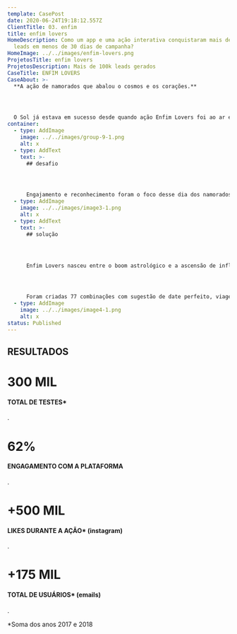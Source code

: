 ```yaml
---
template: CasePost
date: 2020-06-24T19:18:12.557Z
ClientTitle: 03. enfim
title: enfim lovers
HomeDescription: Como um app e uma ação interativa conquistaram mais de 100 mil
  leads em menos de 30 dias de campanha?
HomeImage: ../../images/enfim-lovers.png
ProjetosTitle: enfim lovers
ProjetosDescription: Mais de 100k leads gerados
CaseTitle: ENFIM LOVERS
CaseAbout: >-
  **A ação de namorados que abalou o cosmos e os corações.** 




  O Sol já estava em sucesso desde quando ação Enfim Lovers foi ao ar e aos astros, já que essa ação foi idealizada para engajar ainda mais o público-alvo da marca em seu lifestyle místico, através de um teste online para descobrir a combinação astrológica do participante e o seu amor/crush!
container:
  - type: AddImage
    image: ../../images/group-9-1.png
    alt: x
  - type: AddText
    text: >-
      ## desafio




      Engajamento e reconhecimento foram o foco desse dia dos namorados. Como engajar o público feminino em uma ação totalmente digital e fazê-lo se conectar com o Universo Enfim?
  - type: AddImage
    image: ../../images/image3-1.png
    alt: x
  - type: AddText
    text: >-
      ## solução




      Enfim Lovers nasceu entre o boom astrológico e a ascensão de influenciadores digitais. E qual a melhor forma de engajar o público jovem se não unindo essas duas forças para uma ação superdivertida? Em um hotsite especial, o usuário poderia preencher informações pessoais e sobre seu crush em potencial, testando assim o match baseado na combinação astral entre os signos do zodíaco. 




      Foram criadas 77 combinações com sugestão de date perfeito, viagem ideal e pedra mágica do casal, além de um resumo sobre o match e as principais características de cada um. Para tornar a experiência ainda mais incrível, os resultados foram gerados por ilustrações da influencer @nanaths, que também ativou a campanha em seu perfil.
  - type: AddImage
    image: ../../images/image4-1.png
    alt: x
status: Published
---
```

## RESULTADOS

# 300 MIL

#### TOTAL DE TESTES*

.

# 62%

#### ENGAGAMENTO COM A PLATAFORMA

.

# +500 MIL

#### LIKES DURANTE A AÇÃO* (instagram)

.

# +175 MIL

#### TOTAL DE USUÁRIOS* (emails)

.

\*Soma dos anos 2017 e 2018